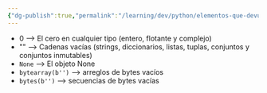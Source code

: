 ```yaml
---
{"dg-publish":true,"permalink":"/learning/dev/python/elementos-que-devuelven-false-en-python/","created":"2024-05-29T16:59","updated":"2024-05-29T18:28"}
---
```


- 0 --> El cero en cualquier tipo (entero, flotante y complejo)
- "" --> Cadenas vacías (strings, diccionarios, listas, tuplas, conjuntos y conjuntos inmutables)
- `None` --> El objeto None
- `bytearray(b'')` --> arreglos de bytes vacíos
- `bytes(b'')` --> secuencias de bytes vacías